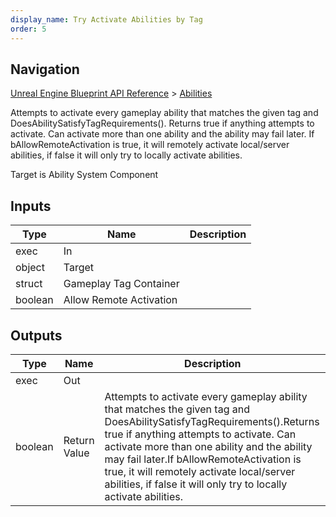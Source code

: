 ```yaml
---
display_name: Try Activate Abilities by Tag
order: 5
---
```

## Navigation

[Unreal Engine Blueprint API Reference](https://dev.epicgames.com/documentation/en-us/unreal-engine/BlueprintAPI) > [Abilities](https://dev.epicgames.com/documentation/en-us/unreal-engine/BlueprintAPI/Abilities)

Attempts to activate every gameplay ability that matches the given tag and DoesAbilitySatisfyTagRequirements().
Returns true if anything attempts to activate. Can activate more than one ability and the ability may fail later.
If bAllowRemoteActivation is true, it will remotely activate local/server abilities, if false it will only try to locally activate abilities.

Target is Ability System Component

## Inputs

| Type | Name | Description |
| --- | --- | --- |
| exec | In |  |
| object | Target |  |
| struct | Gameplay Tag Container |  |
| boolean | Allow Remote Activation |  |

## Outputs

| Type | Name | Description |
| --- | --- | --- |
| exec | Out |  |
| boolean | Return Value | Attempts to activate every gameplay ability that matches the given tag and DoesAbilitySatisfyTagRequirements().Returns true if anything attempts to activate. Can activate more than one ability and the ability may fail later.If bAllowRemoteActivation is true, it will remotely activate local/server abilities, if false it will only try to locally activate abilities. |
